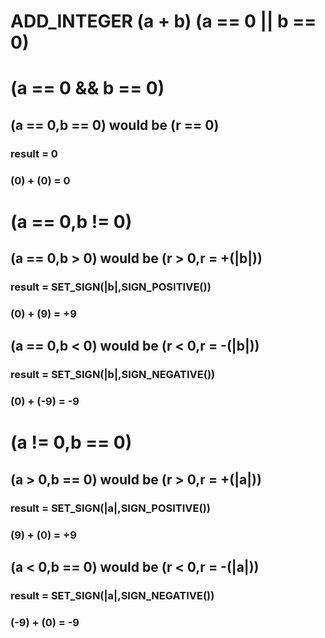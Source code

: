 # __ADD_INTEGER__ (a + b) (a == 0 || b == 0)

# (a == 0 && b == 0)
## (a == 0,b == 0) would be (r == 0)
### result = 0
### (0) + (0) = 0


# (a == 0,b != 0)
## (a == 0,b > 0) would be (r > 0,r = +(|b|))
### result = __SET_SIGN__(|b|,__SIGN_POSITIVE__())
### (0) + (9) = +9

## (a == 0,b < 0) would be (r < 0,r = -(|b|))
### result = __SET_SIGN__(|b|,__SIGN_NEGATIVE__())
### (0) + (-9) = -9


# (a != 0,b == 0)
## (a > 0,b == 0) would be (r > 0,r = +(|a|))
### result = __SET_SIGN__(|a|,__SIGN_POSITIVE__())
### (9) + (0) = +9

## (a < 0,b == 0) would be (r < 0,r = -(|a|))
### result = __SET_SIGN__(|a|,__SIGN_NEGATIVE__())
### (-9) + (0) = -9
